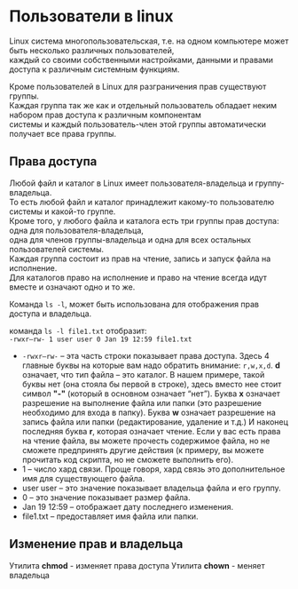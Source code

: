 # Пользователи в linux

Linux система многопользовательская, т.е. на одном компьютере может быть несколько различных пользователей,  
каждый со своими собственными настройками, данными и правами доступа к различным системным функциям.  

Кроме пользователей в Linux для разграничения прав существуют группы.  
Каждая группа так же как и отдельный пользователь обладает неким набором прав доступа к различным компонентам  
системы и каждый пользователь-член этой группы автоматически получает все права группы.  

## Права доступа

Любой файл и каталог в Linux имеет пользователя-владельца и группу-владельца.  
То есть любой файл и каталог принадлежит какому-то пользователю системы и какой-то группе.  
Кроме того, у любого файла и каталога есть три группы прав доступа: одна для пользователя-владельца,  
одна для членов группы-владельца и одна для всех остальных пользователей системы.  
Каждая группа состоит из прав на чтение, запись и запуск файла на исполнение.  
Для каталогов право на исполнение и право на чтение всегда идут вместе и означают одно и то же.  

Команда `ls -l`, может быть использована для отображения прав доступа и владельца.  

команда `ls -l file1.txt` отобразит:  
`-rwxr–rw- 1 user user 0 Jan 19 12:59 file1.txt`

* `-rwxr–rw-` –  эта часть строки показывает права доступа. Здесь 4 главные буквы на которые вам надо обратить внимание: `r,w,x,d`. **d** означает, что тип файла – это каталог. В нашем примере, такой буквы нет (она стояла бы первой в строке), здесь вместо нее стоит символ **"-"** (который в основном означает “нет”). Буква **x** означает разрешение на выполнение файла или папки (это разрешение необходимо для входа в папку). Буква **w** означает разрешение на запись файла или папки (редактирование, удаление и т.д.) И наконец последняя буква **r**, которая означает чтение. Если у вас есть права на чтение файла, вы можете прочесть содержимое файла, но не сможете предпринять другие действия (к примеру, вы можете прочитать код скрипта, но не сможете выполнить его).
* 1 – число хард связи. Проще говоря, хард связь это дополнительное имя для существующего файла.
* user user – это значение показывает владельца файла и его группу.
* 0 – это значение показывает размер файла.
* Jan 19 12:59 – отображает дату последнего изменения.
* file1.txt – предоставляет имя файла или папки.

## Изменение прав и владельца

Утилита **chmod** - изменяет права доступа
Утилита **chown** - меняет владельца